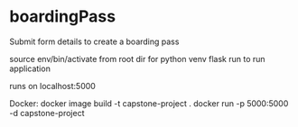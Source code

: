 # boardingPass

Submit form details to create a boarding pass

source env/bin/activate from root dir for python venv
flask run to run application

runs on localhost:5000

Docker:
docker image build -t capstone-project .
docker run -p 5000:5000 -d capstone-project

